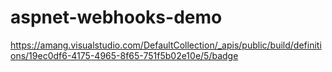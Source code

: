 # aspnet-webhooks-demo

https://amang.visualstudio.com/DefaultCollection/_apis/public/build/definitions/19ec0df6-4175-4965-8f65-751f5b02e10e/5/badge
